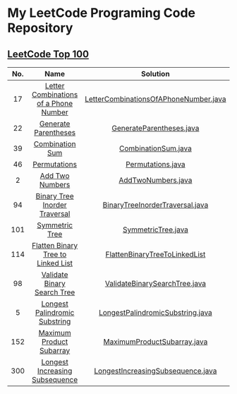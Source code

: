 # My LeetCode Programing Code Repository

## [LeetCode Top 100](https://leetcode.com/studyplan/top-100-liked/)

| No. |                                                           Name                                                            |                                      Solution                                      |
|:---:|:-------------------------------------------------------------------------------------------------------------------------:|:----------------------------------------------------------------------------------:|
| 17  | [Letter Combinations of a Phone Number](https://leetcode.com/problems/letter-combinations-of-a-phone-number/description/) | [LetterCombinationsOfAPhoneNumber.java](src/LetterCombinationsOfAPhoneNumber.java) |
| 22  |                  [Generate Parentheses](https://leetcode.com/problems/generate-parentheses/description)                   |              [GenerateParentheses.java](src/GenerateParentheses.java)              |
| 39  |                       [Combination Sum](https://leetcode.com/problems/combination-sum/description)                        |                   [CombinationSum.java](src/CombinationSum.java)                   |
| 46  |                          [Permutations](https://leetcode.com/problems/permutations/description/)                          |                     [Permutations.java](src/Permutations.java)                     |
|  2  |                       [Add Two Numbers](https://leetcode.com/problems/add-two-numbers/description/)                       |                    [AddTwoNumbers.java](src/AddTwoNumbers.java)                    |
| 94  |         [Binary Tree Inorder Traversal](https://leetcode.com/problems/binary-tree-inorder-traversal/description/)         |       [BinaryTreeInorderTraversal.java](src/BinaryTreeInorderTraversal.java)       |
| 101 |                              [Symmetric Tree](https://leetcode.com/problems/symmetric-tree/)                              |                    [SymmetricTree.java](src/SymmetricTree.java)                    |
| 114 |    [Flatten Binary Tree to Linked List](https://leetcode.com/problems/flatten-binary-tree-to-linked-list/description/)    |      [FlattenBinaryTreeToLinkedList](src/FlattenBinaryTreeToLinkedList.java)       |
| 98  |           [Validate Binary Search Tree](https://leetcode.com/problems/validate-binary-search-tree/description/)           |         [ValidateBinarySearchTree.java](src/ValidateBinarySearchTree.java)         |
|  5  |        [Longest Palindromic Substring ](https://leetcode.com/problems/longest-palindromic-substring/description/)         |      [LongestPalindromicSubstring.java](src/LongestPalindromicSubstring.java)      |
| 152 |             [Maximum Product Subarray ](https://leetcode.com/problems/maximum-product-subarray/description/)              |           [MaximumProductSubarray.java](src/MaximumProductSubarray.java)           |
| 300 |        [Longest Increasing Subsequence](https://leetcode.com/problems/longest-increasing-subsequence/description)         |     [LongestIncreasingSubsequence.java](src/LongestIncreasingSubsequence.java)     |